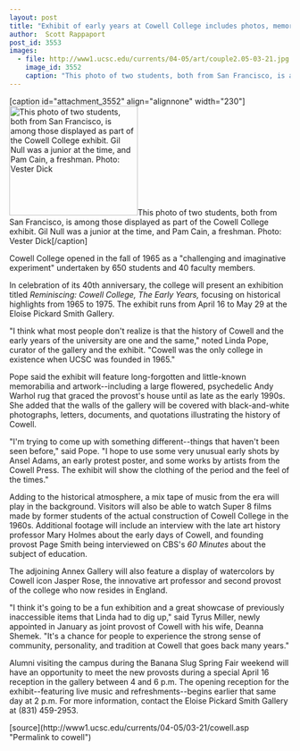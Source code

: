 ```yaml
---
layout: post
title: "Exhibit of early years at Cowell College includes photos, memorabilia"
author:  Scott Rappaport
post_id: 3553
images:
  - file: http://www1.ucsc.edu/currents/04-05/art/couple2.05-03-21.jpg
    image_id: 3552
    caption: "This photo of two students, both from San Francisco, is among those displayed as part of the Cowell College exhibit. Gil Null was a junior at the time, and Pam Cain, a freshman. Photo: Vester Dick"
---
```


[caption id="attachment_3552" align="alignnone" width="230"]<a href="http://localhost/mysite/wp-content/uploads/2005/03/couple2.05-03-21.jpg"><img class="size-full wp-image-3552" src="http://localhost/mysite/wp-content/uploads/2005/03/couple2.05-03-21.jpg" alt="This photo of two students, both from San Francisco, is among those displayed as part of the Cowell College exhibit. Gil Null was a junior at the time, and Pam Cain, a freshman. Photo: Vester Dick" width="230" height="196" /></a>This photo of two students, both from San Francisco, is among those displayed as part of the Cowell College exhibit. Gil Null was a junior at the time, and Pam Cain, a freshman. Photo: Vester Dick[/caption]
<a name="content" id="content"></a>
<p>
  Cowell College opened in the fall of 1965 as a "challenging and imaginative experiment" undertaken by 650 students and 40 faculty members.
</p>
<p>
  In celebration of its 40th anniversary, the college will present an exhibition titled <i>Reminiscing: Cowell College, The Early Years,</i> focusing on historical highlights from 1965 to 1975. The exhibit runs from April 16 to May 29 at the Eloise Pickard Smith Gallery.
</p>
<p>
  "I think what most people don't realize is that the history of Cowell and the early years of the university are one and the same," noted Linda Pope, curator of the gallery and the exhibit. "Cowell was the only college in existence when UCSC was founded in 1965."
</p>
<p>
  Pope said the exhibit will feature long-forgotten and little-known memorabilia and artwork--including a large flowered, psychedelic Andy Warhol rug that graced the provost's house until as late as the early 1990s. She added that the walls of the gallery will be covered with black-and-white photographs, letters, documents, and quotations illustrating the history of Cowell.
</p>
<p>
  "I'm trying to come up with something different--things that haven't been seen before," said Pope. "I hope to use some very unusual early shots by Ansel Adams, an early protest poster, and some works by artists from the Cowell Press. The exhibit will show the clothing of the period and the feel of the times."
</p>
<p>
  Adding to the historical atmosphere, a mix tape of music from the era will play in the background. Visitors will also be able to watch Super 8 films made by former students of the actual construction of Cowell College in the 1960s. Additional footage will include an interview with the late art history professor Mary Holmes about the early days of Cowell, and founding provost Page Smith being interviewed on CBS's <i>60 Minutes</i> about the subject of education.
</p>
<p>
  The adjoining Annex Gallery will also feature a display of watercolors by Cowell icon Jasper Rose, the innovative art professor and second provost of the college who now resides in England.
</p>
<p>
  "I think it's going to be a fun exhibition and a great showcase of previously inaccessible items that Linda had to dig up," said Tyrus Miller, newly appointed in January as joint provost of Cowell with his wife, Deanna Shemek. "It's a chance for people to experience the strong sense of community, personality, and tradition at Cowell that goes back many years."
</p>
<p>
  Alumni visiting the campus during the Banana Slug Spring Fair weekend will have an opportunity to meet the new provosts during a special April 16 reception in the gallery between 4 and 6 p.m. The opening reception for the exhibit--featuring live music and refreshments--begins earlier that same day at 2 p.m. For more information, contact the Eloise Pickard Smith Gallery at (831) 459-2953.<br>
</p>
[source](http://www1.ucsc.edu/currents/04-05/03-21/cowell.asp "Permalink to cowell")

